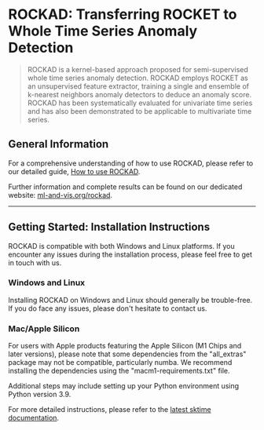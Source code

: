 # ROCKAD: Transferring ROCKET to Whole Time Series Anomaly Detection

> ROCKAD is a kernel-based approach proposed for semi-supervised whole time series anomaly detection. ROCKAD employs ROCKET as an unsupervised feature extractor, training a
> single and ensemble of k-nearest neighbors anomaly detectors to deduce an anomaly score. ROCKAD has been systematically evaluated for univariate time series and has also been
> demonstrated to be applicable to multivariate time series.

## General Information

For a comprehensive understanding of how to use ROCKAD, please refer to our detailed guide, [How to use ROCKAD](./docs/How_to_use_ROCKAD.ipynb).

Further information and complete results can be found on our dedicated website: [ml-and-vis.org/rockad](https://ml-and-vis.org/rockad).

---

## Getting Started: Installation Instructions 

ROCKAD is compatible with both Windows and Linux platforms. If you encounter any issues during the installation process, please feel free to get in touch with us. 

### Windows and Linux 

Installing ROCKAD on Windows and Linux should generally be trouble-free. If you do face any issues, please don't hesitate to contact us. 

### Mac/Apple Silicon

For users with Apple products featuring the Apple Silicon (M1 Chips and later versions), please note that some dependencies from the "all_extras" package may not be compatible, particularly numba. We recommend installing the dependencies using the "macm1-requirements.txt" file.

Additional steps may include setting up your Python environment using Python version 3.9.

For more detailed instructions, please refer to the [latest sktime documentation](https://www.sktime.net/en/latest/installation.html).
